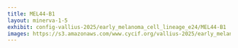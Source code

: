 ```yaml
---
title: MEL44-B1
layout: minerva-1-5
exhibit: config-vallius-2025/early_melanoma_cell_lineage_e24/MEL44-B1
images: https://s3.amazonaws.com/www.cycif.org/vallius-2025/early_melanoma_cell_lineage_e24/MEL44-B1
---
```

